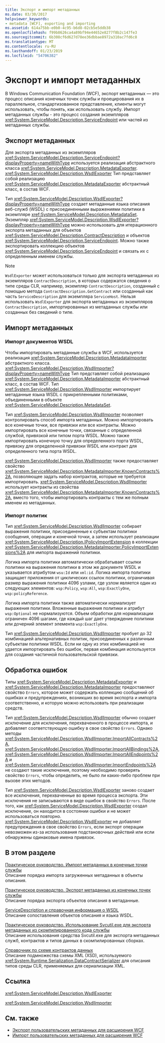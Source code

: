 ```yaml
---
title: Экспорт и импорт метаданных
ms.date: 03/30/2017
helpviewer_keywords:
- metadata [WCF], exporting and importing
ms.assetid: 614a75bb-e0b0-4c95-b6d8-02cb5e5ddb38
ms.openlocfilehash: f99b8626ca4a89bf94e44652e8277f8b2c147fe3
ms.sourcegitcommit: 6b308cf6d627d78ee36dbbae8972a310ac7fd6c8
ms.translationtype: MT
ms.contentlocale: ru-RU
ms.lasthandoff: 01/23/2019
ms.locfileid: "54706382"
---
```

# <a name="exporting-and-importing-metadata"></a>Экспорт и импорт метаданных
В Windows Communication Foundation (WCF), экспорт метаданных — это процесс описания конечных точек службы и проецирования их в параллельное, стандартизованное представление, клиенты могут использовать, чтобы понять, как использовать службу. Импорт метаданных службы - это процесс создания экземпляров <xref:System.ServiceModel.Description.ServiceEndpoint> или частей из метаданных службы.  
  
## <a name="exporting-metadata"></a>Экспорт метаданных  
 Для экспорта метаданных из экземпляров <xref:System.ServiceModel.Description.ServiceEndpoint?displayProperty=nameWithType> используется реализация абстрактного класса <xref:System.ServiceModel.Description.MetadataExporter>. <xref:System.ServiceModel.Description.WsdlExporter> Тип представляет собой реализацию <xref:System.ServiceModel.Description.MetadataExporter> абстрактный класс, в состав WCF.  
  
 Тип <xref:System.ServiceModel.Description.WsdlExporter?displayProperty=nameWithType> создает метаданные языка описания веб-служб (WSDL) с присоединенными выражениями политики в экземпляре <xref:System.ServiceModel.Description.MetadataSet>. Экземпляр <xref:System.ServiceModel.Description.WsdlExporter?displayProperty=nameWithType> можно использовать для итерационного экспорта метаданных для объектов <xref:System.ServiceModel.Description.ContractDescription> и объектов <xref:System.ServiceModel.Description.ServiceEndpoint>. Можно также экспортировать коллекцию объектов <xref:System.ServiceModel.Description.ServiceEndpoint> и связать их с определенным именем службы.  
  
> [!NOTE]
>  `WsdlExporter` может использоваться только для экспорта метаданных из экземпляров `ContractDescription`, в которых содержатся сведения о типе среды CLR, например, экземпляр `ContractDescription`, созданный с помощью метода `ContractDescription.GetContract` или созданный как часть `ServiceDescription` для экземпляра `ServiceHost`. Нельзя использовать `WsdlExporter` для экспорта метаданных из экземпляров `ContractDescription`, импортированных из метаданных службы или созданных без сведений о типе.  
  
## <a name="importing-metadata"></a>Импорт метаданных  
  
### <a name="importing-wsdl-documents"></a>Импорт документов WSDL  
 Чтобы импортировать метаданные службы в WCF, используется реализация <xref:System.ServiceModel.Description.MetadataImporter> абстрактного класса. <xref:System.ServiceModel.Description.WsdlImporter?displayProperty=nameWithType> Тип представляет собой реализацию <xref:System.ServiceModel.Description.MetadataImporter> абстрактный класс, в состав WCF. Тип <xref:System.ServiceModel.Description.WsdlImporter> импортирует метаданные языка WSDL с прикрепленными политиками, объединенными в объекте <xref:System.ServiceModel.Description.MetadataSet>.  
  
 Тип <xref:System.ServiceModel.Description.WsdlImporter> позволяет контролировать способ импорта метаданных. Можно импортировать все конечные точки, все привязки или все контракты. Можно импортировать все конечные точки, связанные с определенной службой, привязкой или типом порта WSDL. Можно также импортировать конечную точку для определенного порта WSDL, привязку для определенной привязки WSDL или контракт для определенного типа порта WSDL.  
  
 <xref:System.ServiceModel.Description.WsdlImporter> также предоставляет свойство <xref:System.ServiceModel.Description.MetadataImporter.KnownContracts%2A>, позволяющее задать набор контрактов, которые не требуется импортировать. <xref:System.ServiceModel.Description.WsdlImporter> использует контракты из свойства <xref:System.ServiceModel.Description.MetadataImporter.KnownContracts%2A>, вместо того, чтобы импортировать контракты с тем же полным именем из метаданных.  
  
### <a name="importing-policies"></a>Импорт политик  
 Тип <xref:System.ServiceModel.Description.WsdlImporter> собирает выражения политики, присоединенные к субъектам политики сообщения, операции и конечной точки, а затем использует реализации <xref:System.ServiceModel.Description.IPolicyImportExtension> в коллекции <xref:System.ServiceModel.Description.MetadataImporter.PolicyImportExtensions%2A> для импорта выражений политики.  
  
 Логика импорта политики автоматически обрабатывает ссылки политики на выражения политики в этом же документе WSDL и указывается атрибутом `wsu:Id` или `xml:id`. Логика импорта политики защищает приложения от циклических ссылок политики, ограничивая размер выражения политики 4096 узлами, где узлом является один из следующих элементов: `wsp:Policy`, `wsp:All`, `wsp:ExactlyOne`, `wsp:policyReference`.  
  
 Логика импорта политики также автоматически нормализует выражения политики. Вложенные выражения политики и атрибут `wsp:Optional` не нормализуются. Объем обработки для нормализации ограничен 4096 шагами, где каждый шаг дает утверждение политики или дочерний элемент элемента `wsp:ExactlyOne`.  
  
 Тип <xref:System.ServiceModel.Description.WsdlImporter> пробует до 32 комбинацией альтернативных политик, присоединенных к различным субъектам политики WSDL. Если ни одну из этих комбинацией не удается импортировать без ошибок, первая комбинация используется для создания частичной пользовательской привязки.  
  
## <a name="error-handling"></a>Обработка ошибок  
 Типы <xref:System.ServiceModel.Description.MetadataExporter> и <xref:System.ServiceModel.Description.MetadataImporter> предоставляют свойство `Errors`, которое может содержать коллекцию сообщений об ошибках и предупреждениях, возникших во время экспорта и импорта соответственно, и которую можно использовать при реализации средств.  
  
 Тип <xref:System.ServiceModel.Description.WsdlImporter> обычно создает исключение для исключения, перехваченного в процессе импорта, и добавляет соответствующую ошибку в свое свойство `Errors`. Однако методы <xref:System.ServiceModel.Description.WsdlImporter.ImportAllContracts%2A>, <xref:System.ServiceModel.Description.WsdlImporter.ImportAllBindings%2A>, <xref:System.ServiceModel.Description.WsdlImporter.ImportAllEndpoints%2A> и <xref:System.ServiceModel.Description.WsdlImporter.ImportEndpoints%2A> не создают такие исключения, поэтому необходимо проверять свойство `Errors`, чтобы определить, не было ли каких-либо проблем при вызове этих методов.  
  
 Тип <xref:System.ServiceModel.Description.WsdlExporter> заново создает все исключения, перехваченные во время процесса экспорта. Эти исключения не записываются в виде ошибок в свойство `Errors`. После того, как <xref:System.ServiceModel.Description.WsdlExporter> создал исключение, он находится в состоянии ошибки и не может использоваться повторно. <xref:System.ServiceModel.Description.WsdlExporter> не добавляет предупреждения в свое свойство `Errors`, если экспорт операции невозможен из-за использования подстановочных действий или если обнаружены одинаковые имена привязок.  
  
## <a name="in-this-section"></a>В этом разделе  
 [Практическое руководство. Импорт метаданных в конечные точки службы](../../../../docs/framework/wcf/feature-details/how-to-import-metadata-into-service-endpoints.md)  
 Описание порядка импорта загруженных метаданных в объекты описания.  
  
 [Практическое руководство. Экспорт метаданных из конечных точек службы](../../../../docs/framework/wcf/feature-details/how-to-export-metadata-from-service-endpoints.md)  
 Описание порядка экспорта объектов описания в метаданные.  
  
 [ServiceDescription и справочная информация о WSDL](../../../../docs/framework/wcf/feature-details/servicedescription-and-wsdl-reference.md)  
 Описание сопоставления объектов описания и языка WSDL.  
  
 [Практическое руководство. Использование Svcutil.exe для экспорта метаданных из скомпилированного кода службы](../../../../docs/framework/wcf/feature-details/how-to-use-svcutil-exe-to-export-metadata-from-compiled-service-code.md)  
 Описание использования средства Svcutil.exe для экспорта метаданных служб, контрактов и типов данных в скомпилированных сборках.  
  
 [Справочник по схеме контрактов данных](../../../../docs/framework/wcf/feature-details/data-contract-schema-reference.md)  
 Описание подмножества схемы XML (XSD), используемого <xref:System.Runtime.Serialization.DataContractSerializer> для описания типов среды CLR, применяемых для сериализации XML.  
  
## <a name="reference"></a>Ссылка  
 <xref:System.ServiceModel.Description.WsdlExporter>  
  
 <xref:System.ServiceModel.Description.WsdlImporter>  
  
## <a name="see-also"></a>См. также
- [Экспорт пользовательских метаданных для расширения WCF](../../../../docs/framework/wcf/extending/exporting-custom-metadata-for-a-wcf-extension.md)
- [Импорт пользовательских метаданных для расширения WCF](../../../../docs/framework/wcf/extending/importing-custom-metadata-for-a-wcf-extension.md)
